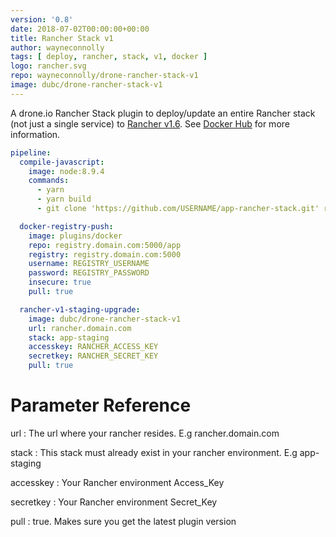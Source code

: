 ```yaml
---
version: '0.8'
date: 2018-07-02T00:00:00+00:00
title: Rancher Stack v1
author: wayneconnolly
tags: [ deploy, rancher, stack, v1, docker ]
logo: rancher.svg
repo: wayneconnolly/drone-rancher-stack-v1
image: dubc/drone-rancher-stack-v1
---
```


A drone.io Rancher Stack plugin to deploy/update an entire Rancher stack (not just a single service) to [Rancher v1.6](https://rancher.com/docs/rancher/v1.6/en/). See [Docker Hub](https://hub.docker.com/r/dubc/drone-rancher-stack-v1/) for more information.

```yaml
pipeline:
  compile-javascript:
    image: node:8.9.4
    commands:
      - yarn
      - yarn build
      - git clone 'https://github.com/USERNAME/app-rancher-stack.git' rancher

  docker-registry-push:
    image: plugins/docker
    repo: registry.domain.com:5000/app
    registry: registry.domain.com:5000
    username: REGISTRY_USERNAME
    password: REGISTRY_PASSWORD
    insecure: true
    pull: true

  rancher-v1-staging-upgrade:
    image: dubc/drone-rancher-stack-v1
    url: rancher.domain.com
    stack: app-staging        
    accesskey: RANCHER_ACCESS_KEY
    secretkey: RANCHER_SECRET_KEY
    pull: true
```

# Parameter Reference

url
: The url where your rancher resides. E.g rancher.domain.com

stack
: This stack must already exist in your rancher environment. E.g app-staging

accesskey
: Your Rancher environment Access_Key

secretkey
: Your Rancher environment Secret_Key

pull
: true. Makes sure you get the latest plugin version

